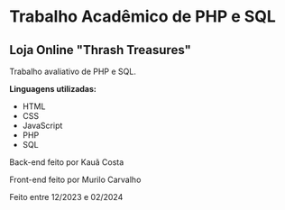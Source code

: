 <h1>Trabalho Acadêmico de PHP e SQL</h1>
<h2>Loja Online "Thrash Treasures"</h2>

<p>Trabalho avaliativo de PHP e SQL.</p>

<p><b>Linguagens utilizadas:</b></p>
<ul>
  <li>HTML</li>
  <li>CSS</li>
  <li>JavaScript</li>
  <li>PHP</li>
  <li>SQL</li>
</ul>

<p>Back-end feito por Kauã Costa</p>
<p>Front-end feito por Murilo Carvalho</p>
<p>Feito entre 12/2023 e 02/2024</p>
